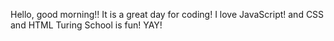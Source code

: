 Hello, good morning!!
It is a great day for coding!
I love JavaScript! and CSS and HTML
Turing School is fun!
YAY!
